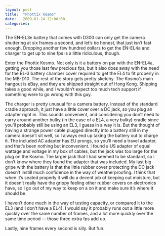 ```yaml
---
layout: post
title:  "Phottix Kosmo"
date:   2009-01-24 12:00:00
categories:
---
```


The EN-EL3e battery that comes with D300 can only get the camera shuttering at six frames a second, and let’s be honest, that just isn’t fast enough. Dropping another few hundred dollars to get the EN-EL4a and charger to get up to nine fps is a little ridiculous, though.

Enter the Phottix Kosmo. Not only is it a battery on par with the EN-EL4a, getting you those last few precious fps, but it also does away with the need for the BL-3 battery chamber cover required to get the EL4 to fit properly in the MB-D10. The rest of the story gets pretty sketchy. The Kosmo’s main hangout is eBay, and they are shipped straight out of Hong Kong. Shipping takes a good while, and I wouldn’t expect too much tech support if something were to go wrong with this guy.

The charger is pretty unusual for a camera battery. Instead of the standard cradle approach, it just have a little cover over a DC jack, so you plug an adapter right in. This sounds convenient, and considering you don’t need to carry around another bulky (in the case of a EL4, a very bulky) cradle since you’ll probably still be using an EL3, I guess in a way it is. But the thought of having a strange power cable plugged directly into a battery still in my camera doesn’t sit well, so I always end up taking the battery out to charge it. The included AC adapter has EU prongs, so you’ll need a travel adapter, and that’s been nothing but inconvenient. I found a US adapter of equal wattage and voltage in my box of cables, but the jack was too large for the plug on the Kosmo. The larger jack that I had seemed to be standard, so I don’t know where they found the adapter that was included. My last big gripe with the battery is that the little rubber cover protecting the DC jack doesn’t instill much confidence in the way of weatherproofing. I think that when it’s seated properly it will do a decent job of keeping out moisture, but it doesn’t really have the grippy feeling other rubber covers on electronics have, so I go out of my way to keep on a on it and make sure it’s where it should be.

I haven’t done much in the way of testing capacity, or compared it to the EL3 (and I don’t have a EL4). I would say it probably runs out a little more quickly over the same number of frames, and a lot more quickly over the same time period — those three extra fps add up.

Lastly, nine frames every second is silly. But fun.
